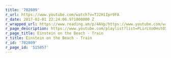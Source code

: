 ```yaml
---
title: '702809'
r_url: https://www.youtube.com/watch?v=TJ2H1Ipr9FA
r_date: 2017-02-01 22:24:06.971000000 Z
r_wrapped_url: https://www.reading.am/p/4AVp/https://www.youtube.com/watch?v=TJ2H1Ipr9FA
r_page_description: https://www.youtube.com/playlist?list=PLirLVoOHstO5pYKp_AiWAs9ullp4ieNSl
r_page_title: Einstein on the Beach - Train
r_title: Einstein on the Beach - Train
r_id: '702809'
r_page_id: '515857'
---
```


